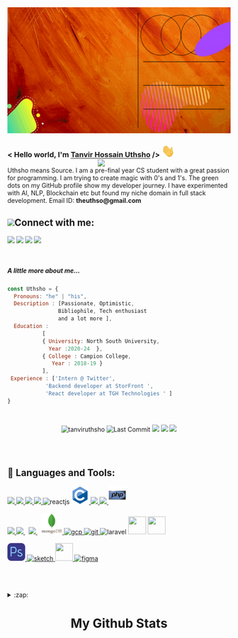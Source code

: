 <img src="media/TanvirUthsho.gif">
<h3> < Hello world, I'm <a href="https://TanvirUthsho/" target="_blank">Tanvir Hossain Uthsho</a> /> <img src="https://raw.githubusercontent.com/ABSphreak/ABSphreak/master/gifs/Hi.gif" width="30px"><img  align='right' src="https://user-images.githubusercontent.com/43414928/113603231-5101d200-9661-11eb-9dcf-93d0401a7287.png" width="300px"> </h3>
Uthsho means Source. I am a pre-final year CS student with a great passion for programming. I am trying to create magic with 0's and 1's. The green dots on my GitHub profile show my developer journey. I have experimented with AI, NLP, Blockchain etc but found my niche domain in full stack development. Email ID: <b> theuthso@gmail.com </b>
<!--===============================================Connection Start==============================================================-->
<h2 align="left"><img src="https://media.giphy.com/media/LnQjpWaON8nhr21vNW/giphy.gif" width="40">Connect with me:</h2>
<p align="left">
<a href="https://www.linkedin.com/in/uthsho-hossain" target="blank"><img src="https://img.icons8.com/fluent/48/000000/linkedin.png"/></a>
<a href="https://fb.com/people/Tanvir-Hossain/100045095227196/" target="blank"><img src="https://img.icons8.com/fluent/48/000000/facebook-new.png"/></a>
<a href="https://instagram.com/tanvir.h.u/" target="blank"> <img src="https://img.icons8.com/fluent/48/000000/instagram-new.png"/></a>
<a href="mailto:tanvir.h.uthsho@gmail.com" target="blank"><img src="https://img.icons8.com/color/48/000000/gmail-login.png"/></a>

</p>
<!--===============================================Connection End==============================================================-->
<br/>

##### A little more about me...  

```javascript
const Uthsho = {
  Pronouns: "he" | "his",
  Description : [Passionate, Optimistic, 
                Bibliophile, Tech enthusiast  
                and a lot more ],
  Education : 
           [ 
           { University: North South University, 
             Year :2020-24  }, 
           { College : Campion College,  
              Year : 2018-19 } 
           ],
 Experience : ['Intern @ Twitter', 
            'Backend developer at StorFront ', 
            'React developer at TGH Technologies ' ]
}
```

<br>
<!--------------------------------------Badges Start------------------------------>
<p align="center">
 <img src="https://komarev.com/ghpvc/?username=tanviruthsho&label=Profile%20views&color=fb0404&style=flat" alt="tanviruthsho" />
 <img alt="Last Commit" src="https://img.shields.io/github/last-commit/TanvirUthsho/TanvirUthsho?logo=markdown&label=LAST+UPDATE&color=02f28a&style=flat">
 <img src="https://badges.pufler.dev/visits/TanvirUthsho/TanvirUthsho"/>
 <img src="https://badges.pufler.dev/years/TanvirUthsho"/>
 <img src="https://badges.pufler.dev/commits/monthly/TanvirUthsho"/>
</p>
<!--------------------------------------Badges End ----------------------------- -->
<br>
<br>

<!-- =============================================
================================================== -->

<h2 align="left">🚀 Languages and Tools:</h2>
<p align="left">
 <a href="https://www.w3.org/html/" target="_blank"> <img src="https://img.icons8.com/color/48/000000/html-5.png"/> </a> 
 <a href="https://www.w3schools.com/css/" target="_blank"> <img src="https://img.icons8.com/color/48/000000/css3.png"/> </a>
 <a href="https://developer.mozilla.org/en-US/docs/Web/JavaScript" target="_blank"> <img src="https://img.icons8.com/color/48/000000/javascript.png"/> </a> 
 <a href="https://reactjs.org/" target="_blank"> <img src="https://img.icons8.com/color/48/000000/react-native.png"/> </a>
 <img src="https://www.vectorlogo.zone/logos/vuejs/vuejs-icon.svg" alt="reactjs" width="40" height="40" />
 <a href="https://www.cprogramming.com/" target="_blank"> <img src="https://raw.githubusercontent.com/devicons/devicon/master/icons/c/c-original.svg" alt="c" width="40"  height="40" /> </a>
 <a href="https://www.java.com" target="_blank"> <img src="https://img.icons8.com/color/53/000000/java-coffee-cup-logo.png"/> </a>
 <a href="https://www.python.org" target="_blank"> <img src="https://img.icons8.com/color/48/000000/python.png"/> </a>
<a href="https://www.php.net" target="_blank"> <img src="https://raw.githubusercontent.com/devicons/devicon/master/icons/php/php-original.svg" alt="php" width="40" height="40"/> </a>
<br><br>
<a href="https://getbootstrap.com" target="_blank"> <img src="https://img.icons8.com/color/48/000000/bootstrap.png"/> </a> 
<a style="padding-right:8px;" href="https://nodejs.org" target="_blank"> <img src="https://img.icons8.com/color/50/000000/nodejs.png"/> </a> 
<a style="padding-right:8px;" href="https://www.mysql.com/" target="_blank"> <img src="https://img.icons8.com/fluent/55/000000/mysql-logo.png"/> </a>
<a href="https://www.mongodb.com/" target="_blank"> <img src="https://raw.githubusercontent.com/devicons/devicon/master/icons/mongodb/mongodb-original-wordmark.svg" alt="mongodb" width="48" height="48"/> </a>  
<a href="https://cloud.google.com" target="_blank"> <img src="https://www.vectorlogo.zone/logos/google_cloud/google_cloud-icon.svg" alt="gcp" width="40" height="40"/> </a> <a href="https://git-scm.com/" target="_blank"> <img src="https://www.vectorlogo.zone/logos/git-scm/git-scm-icon.svg" alt="git" width="40" height="40"/> </a>
<img src="https://www.vectorlogo.zone/logos/laravel/laravel-ar21.svg" alt="laravel" width="60" height="60" /> 
<img class="logo" alt="" src="https://www.markup.io/wp-content/uploads/2020/08/wordpress-logo.svg"  width="40" height="40"/>
<img class="logo" alt="" src="https://www.markup.io/wp-content/uploads/2020/08/shopify-logo.svg" width="40" height="40"/>
<br><br>
<a href="https://www.photoshop.com/" target="_blank"><img src="media/photoshop.svg" alt="photoshop" width="40" height="40"/> </a>
<a href="https://www.sketch.com/" target="_blank"> <img src="https://www.vectorlogo.zone/logos/sketchapp/sketchapp-icon.svg" alt="sketch" width="40" height="40"/> </a>
<a href="https://www.adobe.com/products/xd.html" target="_blank"> <img class="logo" alt="" src="https://www.markup.io/wp-content/uploads/2020/08/adobe-xd-logo.svg" width="40" height="40"> </a>
<a href="https://www.figma.com/" target="_blank"> <img src="https://www.vectorlogo.zone/logos/figma/figma-icon.svg" alt="figma" width="40" height="40"/> </a>
</p>

<br>
<br>
<br>
<details>
  <summary>:zap:
     <h1 align="center">
        <b>My Github Stats</b>
     </h1>
  </summary>
<br>
<p align = "center">
  <img  src = "https://github-readme-stats.vercel.app/api?username=TanvirUthsho&show_icons=true&theme=radical&line_height=27">
  <img src = "https://github-readme-stats.vercel.app/api/top-langs/?username=TanvirUthsho&theme=radical">
</p>

<p align = "center">
 <img  src="https://github-readme-streak-stats.herokuapp.com/?user=TanvirUthsho&show_icons=true&locale=en&layout=compact&theme=radical&line_height=0" />
</p> 

<p align = "center">
 <img src="https://activity-graph.herokuapp.com/graph?username=TanvirUthsho&theme=redical">
</p> 
</details>
